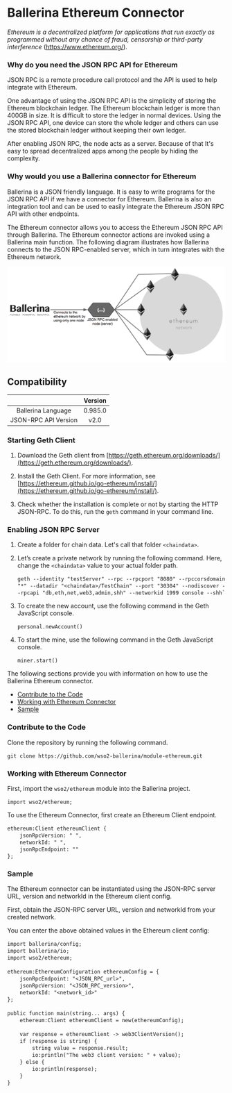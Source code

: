 # Ballerina Ethereum Connector

*Ethereum is a decentralized platform for applications that run exactly as programmed without any chance of fraud, censorship or third-party interference* (https://www.ethereum.org/).

### Why do you need the JSON RPC API for Ethereum

JSON RPC is a remote procedure call protocol and the API is used to help integrate with Ethereum.

One advantage of using the JSON RPC API is the simplicity of storing the Ethereum blockchain ledger. The Ethereum blockchain ledger is more than 400GB in size. It is difficult to store the ledger in normal devices. Using the JSON RPC API, one device can store the whole ledger and others can use the stored blockchain ledger without keeping their own ledger.

After enabling JSON RPC, the node acts as a server. Because of that It's easy to spread decentralized apps among the people by hiding the complexity.

### Why would you use a Ballerina connector for Ethereum

Ballerina is a JSON friendly language. It is easy to write programs for the JSON RPC API if we have a connector for Ethereum. Ballerina is also an integration tool and can be used to easily integrate the Ethereum JSON RPC API with other endpoints.

The Ethereum connector allows you to access the Ethereum JSON RPC API through Ballerina. The Ethereum connector actions are invoked using a Ballerina main function. The following diagram illustrates how Ballerina connects to the JSON RPC-enabled server, which in turn integrates with the Ethereum network.

![Ballerina -Ethereum Connector Overview](BallerinaEthereumJSONRPC.png)

## Compatibility

|                          |    Version     |
|:------------------:      |:--------------:|
| Ballerina Language       |   0.985.0      |
| JSON-RPC API Version     |   v2.0         |

### Starting Geth Client

1. Download the Geth client from [https://geth.ethereum.org/downloads/](https://geth.ethereum.org/downloads/).

2. Install the Geth Client. For more information, see [https://ethereum.github.io/go-ethereum/install/](https://ethereum.github.io/go-ethereum/install/).

3. Check whether the installation is complete or not by starting the HTTP JSON-RPC. To do this, run the `geth` command in your command line.

### Enabling JSON RPC Server

1. Create a folder for chain data. Let's call that folder `<chaindata>`.

2. Let’s create a private network by running the following command. Here, change the `<chaindata>` value to your actual folder path.
    ````
    geth --identity "testServer" --rpc --rpcport "8080" --rpccorsdomain "*" --datadir "<chaindata>/TestChain" --port "30304" --nodiscover --rpcapi "db,eth,net,web3,admin,shh" --networkid 1999 console --shh`
    ````
3. To create the new account, use the following command in the Geth JavaScript console.
    ```
    personal.newAccount()
    ```

4. To start the mine, use the following command in the Geth JavaScript console.
    ```
    miner.start()
    ```
    
The following sections provide you with information on how to use the Ballerina Ethereum connector.

- [Contribute to the Code](#contribute-to-the-code)
- [Working with Ethereum Connector](#working-with-ethereum-connector)
- [Sample](#sample)

### Contribute to the Code

Clone the repository by running the following command. 

```shell
git clone https://github.com/wso2-ballerina/module-ethereum.git
```
   
### Working with Ethereum Connector 

First, import the `wso2/ethereum` module into the Ballerina project.

```ballerina
import wso2/ethereum;
```

To use the Ethereum Connector, first create an Ethereum Client endpoint.

```ballerina
ethereum:Client ethereumClient {
    jsonRpcVersion: " ",
    networkId: " ",
    jsonRpcEndpoint: ""
};
```

### Sample

The Ethereum connector can be instantiated using the JSON-RPC server URL, version and networkId in the Ethereum client config.

First, obtain the JSON-RPC server URL, version and networkId from your created network.

You can enter the above obtained values in the Ethereum client config:

```ballerina
import ballerina/config;
import ballerina/io;
import wso2/ethereum;

ethereum:EthereumConfiguration ethereumConfig = {
    jsonRpcEndpoint: "<JSON_RPC_url>",
    jsonRpcVersion: "<JSON_RPC_version>",
    networkId: "<network_id>"
};

public function main(string... args) {
    ethereum:Client ethereumClient = new(ethereumConfig);
    
    var response = ethereumClient -> web3ClientVersion();
    if (response is string) {
        string value = response.result;
        io:println("The web3 client version: " + value);
    } else {
        io:println(response);
    }
}
```